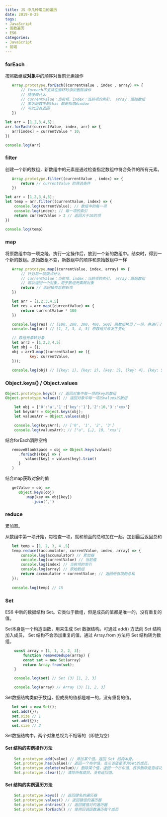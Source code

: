 ```yaml
---
title: JS 中几种常见的遍历
date: 2019-8-25
tags:
- JavaScript
- 函数遍历
- ES6
categories:
- JavaScript
- 前端
---
```

### forEach
按照数组或**对象**中的顺序对当前元素操作
```javascript
   Array.prototype.forEach((currentValue , index , array) => {
       // foreach不支持在循环时添加删除操作
       // 随便做什么
       // currentValue：当前项，index：当前项的索引， array：原始数组
       // 匿名函数中的this 都是指向Window
       // 可以没有返回
   })
```

```javascript
let arr = [1,2,3,4,5];
arr.forEach((currentValue, index, arr) => {
   arr[index] = currentValue * 10;
})

console.log(arr) 
```
<!--more-->

### filter
创建一个新的数组，新数组中的元素是通过检查指定数组中符合条件的所有元素。
```javascript
   Array.prototype.filter((currentValue , index) => {
       return // currentValue 的筛选条件
   })
```
```javascript
let arr = [1,2,3,4,5];
let temp = arr.filter((currentValue, index) => {
    console.log(currentValue); // 数组中的每一项
    console.log(index); // 每一项的索引
    return currentValue > 3 // 返回大于10的项
})

console.log(temp)
```

### map
将原数组中每一项克隆，执行一定操作后，放到一个新的数组中。结束时，得到一个新的数组。原始数组不变，新数组中的顺序和原始数组中一样
```javascript
   Array.prototype.map((currentValue, index, array) => {
       // 针对每一项做点什么
       // currentValue：当前项，index：当前项的索引， array：原始数组
       // 可以返回一个对象，用于数组元素转对象
       return // 返回操作后的新项
   })
```
```javascript
   let arr = [1,2,3,4,5]
   let res = arr.map((currentValue) => {
       return currentValue * 100
   })

   console.log(res) // [100, 200, 300, 400, 500] 原数组拷贝了一份，并进行了修改
   console.log(arr) // [1, 2, 3, 4, 5] 原数组并未发生变化
```

```javascript
   // 数组元素转对象
   let arr3 = [1,2,3,4,5]
   let obj = {};
   obj = arr3.map((currentValue) => ({
           key: currentValue,
   }));
   
   console.log(obj) // [{key: 1}, {key: 2}, {key: 3}, {key: 4}, {key: 5}]
```
### Object.keys() / Object.values
```javascript
Object.prototype.keys() // 返回对象中每一项的key的数组
Object.prototype.values() // 返回对象中每一项的values的数组
```
```javascript
    let obj = {'0':'a','1':{'key':'1'},'2':10,'3':'xxx'}
    let keysArr = Object.keys(obj);
    let valuesArr = Object.values(obj)

    console.log(keysArr); // ['0', '1', '2', '3']
    console.log(valuesArr); // ["a", {…}, 10, "xxx"]
```
结合forEach消除空格
```javascript
   removeBlankSpace = obj => Object.keys(values)
      .forEach((key) => {
         values[key] = values[key].trim()
      }
   )
```
结合map获取对象的值
```javascript
   getValue = obj =>
      Object.keys(obj)
         .map(key => obj[key])
            .join(',')
```
### reduce
累加器。

从数组中第一项开始，每检查一项，就和前面的总和加在一起，加到最后返回总和
```javascript
   let temp = [1, 2, 3, 4 ,5]
   temp.reduce((accumulator, currentValue, index, array) => {
       console.log(accumulator) // 累加器
       console.log(currentValue) // 当前值
       console.log(index) // 当前项的索引
       console.log(array) // 原始数组
       return accumulator + currentValue; // 返回所有项的总和
   });
   
   console.log(temp) // 15
```
### Set
ES6 中新的数据结构 Set。它类似于数组，但是成员的值都是唯一的，没有重复的值。

Set本身是一个构造函数，用来生成 Set 数据结构。可通过 add() 方法向 Set 结构加入成员， Set 结构不会添加重复的值，通过 Array.from 方法将 Set 结构转为数组。
```javascript
    const array = [1, 1, 2, 2, 3];
        function removeDedupe(array) {
        const set = new Set(array)
        return Array.from(set);
    }

    console.log(set) // Set (3) [1, 2, 3]

    console.log(array) // Array (3) [1, 2, 3]
```

Set数据结构类似于数组，但成员的值都是唯一的，没有重复的值。
```javascript
   let set = new Set();
   set.add({});
   set.size // 1
   set.add({});
   set.size // 2
```
Set数据结构中，两个对象总视为不相等的（即使为空）

#### Set 结构的实例操作方法
```javascript
    Set.prototype.add(value) // 添加某个值，返回 Set 结构本身。
    Set.prototype.has(value)// 返回一个布尔值，表示该值是否为Set的成员。
    Set.prototype.delete(value)// 删除某个值，返回一个布尔值，表示删除是否成功。
    Set.prototype.clear()// 清除所有成员，没有返回值。
```
#### Set 结构的实例遍历方法
```javascript
    Set.prototype.keys() // 返回键名的遍历器
    Set.prototype.values() // 返回键值的遍历器
    Set.prototype.entries() // 返回键值对的遍历器
    Set.prototype.forEach() // 使用回调函数遍历每个成员
```
